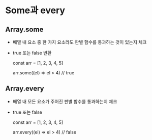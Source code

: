 # Some과 every

## Array.some

- 배열 내 요소 중 한 가지 요소라도 판별 함수를 통과하는 것이 있는지 체크
- true 또는 false 반환

  const arr = [1, 2, 3, 4, 5]

  arr.some((el) => el > 4) // true

## Array.every

- 배열 내 모든 요소가 주어진 판별 함수를 통과하는지 체크
- true 또는 false

  const arr = [1, 2, 3, 4, 5]

  arr.every((el) => el > 4) // false
